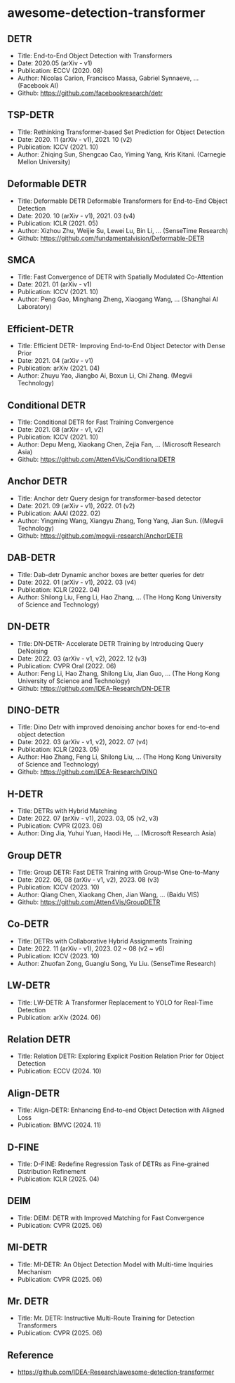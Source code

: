 awesome-detection-transformer
==

##  DETR
- Title: End-to-End Object Detection with Transformers
- Date: 2020.05 (arXiv - v1)
- Publication: ECCV (2020. 08)
- Author: Nicolas Carion, Francisco Massa, Gabriel Synnaeve, ... (Facebook AI)
- Github: https://github.com/facebookresearch/detr

## TSP-DETR
- Title: Rethinking Transformer-based Set Prediction for Object Detection 
- Date: 2020. 11 (arXiv - v1), 2021. 10 (v2)
- Publication: ICCV (2021. 10)
- Author: Zhiqing Sun, Shengcao Cao, Yiming Yang, Kris Kitani. (Carnegie Mellon University)

## Deformable DETR
- Title: Deformable DETR Deformable Transformers for End-to-End Object Detection
- Date: 2020. 10 (arXiv - v1), 2021. 03 (v4)
- Publication: ICLR (2021. 05)
- Author: Xizhou Zhu, Weijie Su, Lewei Lu, Bin Li, ... (SenseTime Research)
- Github: https://github.com/fundamentalvision/Deformable-DETR

## SMCA
- Title: Fast Convergence of DETR with Spatially Modulated Co-Attention
- Date: 2021. 01 (arXiv - v1)
- Publication: ICCV (2021. 10)
- Author: Peng Gao, Minghang Zheng, Xiaogang Wang, ... (Shanghai AI Laboratory)

## Efficient-DETR
- Title: Efficient DETR- Improving End-to-End Object Detector with Dense Prior
- Date: 2021. 04 (arXiv - v1)
- Publication: arXiv (2021. 04)
- Author: Zhuyu Yao, Jiangbo Ai, Boxun Li, Chi Zhang. (Megvii Technology)

## Conditional DETR
- Title: Conditional DETR for Fast Training Convergence
- Date: 2021. 08 (arXiv - v1, v2)
- Publication: ICCV (2021. 10)
- Author: Depu Meng, Xiaokang Chen, Zejia Fan, ... (Microsoft Research Asia)
- Github: https://github.com/Atten4Vis/ConditionalDETR

## Anchor DETR
- Title: Anchor detr Query design for transformer-based detector
- Date: 2021. 09 (arXiv - v1), 2022. 01 (v2)
- Publication: AAAI (2022. 02)
- Author: Yingming Wang, Xiangyu Zhang, Tong Yang, Jian Sun. ((Megvii Technology)
- Github: https://github.com/megvii-research/AnchorDETR

## DAB-DETR
- Title: Dab-detr Dynamic anchor boxes are better queries for detr
- Date: 2022. 01 (arXiv - v1), 2022. 03 (v4)
- Publication: ICLR (2022. 04)
- Author: Shilong Liu, Feng Li, Hao Zhang, ... (The Hong Kong University of Science and Technology)

## DN-DETR
- Title: DN-DETR- Accelerate DETR Training by Introducing Query DeNoising
- Date: 2022. 03 (arXiv - v1, v2), 2022. 12 (v3)
- Publication: CVPR Oral (2022. 06)
- Author: Feng Li, Hao Zhang, Shilong Liu, Jian Guo, ... (The Hong Kong University of Science and Technology)
- Github: https://github.com/IDEA-Research/DN-DETR

## DINO-DETR
- Title: Dino Detr with improved denoising anchor boxes for end-to-end object detection
- Date: 2022. 03 (arXiv - v1, v2), 2022. 07 (v4)
- Publication: ICLR (2023. 05)
- Author: Hao Zhang, Feng Li, Shilong Liu, ... (The Hong Kong University of Science and Technology)
- Github: https://github.com/IDEA-Research/DINO

## H-DETR
- Title: DETRs with Hybrid Matching
- Date: 2022. 07 (arXiv - v1), 2023. 03, 05 (v2, v3)
- Publication: CVPR (2023. 06)
- Author: Ding Jia, Yuhui Yuan, Haodi He, ... (Microsoft Research Asia)

## Group DETR
- Title: Group DETR: Fast DETR Training with Group-Wise One-to-Many
- Date: 2022. 06, 08 (arXiv - v1, v2), 2023. 08 (v3)
- Publication: ICCV (2023. 10)
- Author: Qiang Chen, Xiaokang Chen, Jian Wang, ... (Baidu VIS)
- Github: https://github.com/Atten4Vis/GroupDETR

## Co-DETR
- Title: DETRs with Collaborative Hybrid Assignments Training
- Date: 2022. 11 (arXiv - v1), 2023. 02 ~ 08 (v2 ~ v6)
- Publication: ICCV (2023. 10)
- Author: Zhuofan Zong, Guanglu Song, Yu Liu. (SenseTime Research)

## LW-DETR
- Title: LW-DETR: A Transformer Replacement to YOLO for Real-Time Detection
- Publication: arXiv (2024. 06)

## Relation DETR
- Title: Relation DETR: Exploring Explicit Position Relation Prior for Object Detection
- Publication: ECCV (2024. 10)

## Align-DETR
- Title: Align-DETR: Enhancing End-to-end Object Detection with Aligned Loss
- Publication: BMVC (2024. 11)

## D-FINE
- Title: D-FINE: Redefine Regression Task of DETRs as Fine-grained Distribution Refinement
- Publication: ICLR (2025. 04)

## DEIM
- Title: DEIM: DETR with Improved Matching for Fast Convergence
- Publication: CVPR (2025. 06)

## MI-DETR
- Title: MI-DETR: An Object Detection Model with Multi-time Inquiries Mechanism
- Publication: CVPR (2025. 06)

## Mr. DETR
- Title: Mr. DETR: Instructive Multi-Route Training for Detection Transformers
- Publication: CVPR (2025. 06)

## Reference
- https://github.com/IDEA-Research/awesome-detection-transformer
